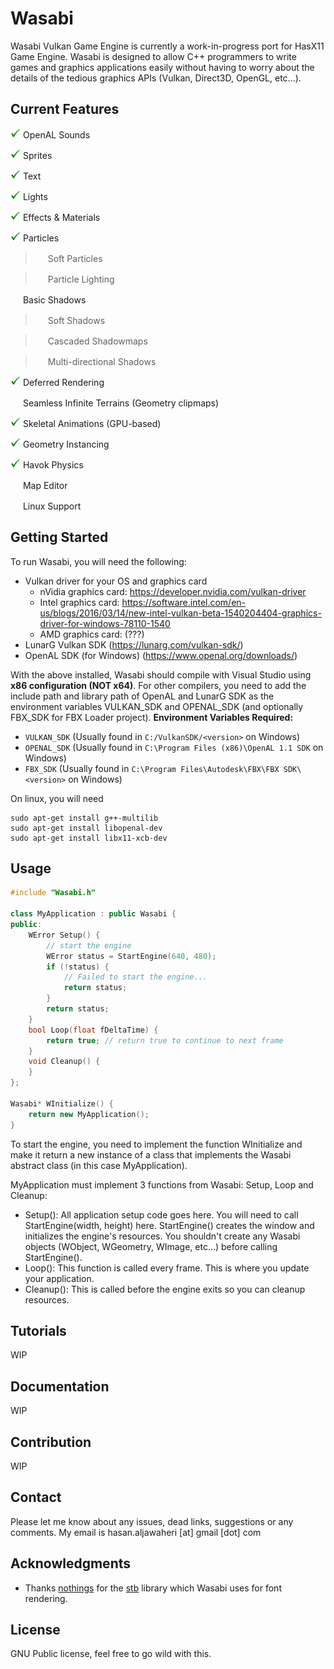# Wasabi
Wasabi Vulkan Game Engine is currently a work-in-progress port for HasX11 Game Engine. Wasabi is designed to allow C++ programmers to write games and graphics applications easily without having to worry about the details of the tedious graphics APIs (Vulkan, Direct3D, OpenGL, etc...).

## Current Features
[tick]:
[prog]:

<img src="https://github.com/Hasan-Jawaheri/Wasabi/raw/master/gitstuff/tick.png" width="16" height="16"> OpenAL Sounds

<img src="https://github.com/Hasan-Jawaheri/Wasabi/raw/master/gitstuff/tick.png" width="16" height="16"> Sprites

<img src="https://github.com/Hasan-Jawaheri/Wasabi/raw/master/gitstuff/tick.png" width="16" height="16"> Text

<img src="https://github.com/Hasan-Jawaheri/Wasabi/raw/master/gitstuff/tick.png" width="16" height="16"> Lights

<img src="https://github.com/Hasan-Jawaheri/Wasabi/raw/master/gitstuff/tick.png" width="16" height="16"> Effects & Materials

<img src="https://github.com/Hasan-Jawaheri/Wasabi/raw/master/gitstuff/tick.png" width="16" height="16"> Particles

> <img src="https://github.com/Hasan-Jawaheri/Wasabi/raw/master/gitstuff/wip.ico" width="16" height="16"> Soft Particles

> <img src="https://github.com/Hasan-Jawaheri/Wasabi/raw/master/gitstuff/wip.ico" width="16" height="16"> Particle Lighting

<img src="https://github.com/Hasan-Jawaheri/Wasabi/raw/master/gitstuff/wip.ico" width="16" height="16"> Basic Shadows

> <img src="https://github.com/Hasan-Jawaheri/Wasabi/raw/master/gitstuff/wip.ico" width="16" height="16"> Soft Shadows

> <img src="https://github.com/Hasan-Jawaheri/Wasabi/raw/master/gitstuff/wip.ico" width="16" height="16"> Cascaded Shadowmaps

> <img src="https://github.com/Hasan-Jawaheri/Wasabi/raw/master/gitstuff/wip.ico" width="16" height="16"> Multi-directional Shadows

<img src="https://github.com/Hasan-Jawaheri/Wasabi/raw/master/gitstuff/tick.png" width="16" height="16"> Deferred Rendering

<img src="https://github.com/Hasan-Jawaheri/Wasabi/raw/master/gitstuff/wip.ico" width="16" height="16"> Seamless Infinite Terrains (Geometry clipmaps)

<img src="https://github.com/Hasan-Jawaheri/Wasabi/raw/master/gitstuff/tick.png" width="16" height="16"> Skeletal Animations (GPU-based)

<img src="https://github.com/Hasan-Jawaheri/Wasabi/raw/master/gitstuff/tick.png" width="16" height="16"> Geometry Instancing

<img src="https://github.com/Hasan-Jawaheri/Wasabi/raw/master/gitstuff/tick.png" width="16" height="16"> Havok Physics

<img src="https://github.com/Hasan-Jawaheri/Wasabi/raw/master/gitstuff/wip.ico" width="16" height="16"> Map Editor

<img src="https://github.com/Hasan-Jawaheri/Wasabi/raw/master/gitstuff/wip.ico" width="16" height="16"> Linux Support

## Getting Started

To run Wasabi, you will need the following:

* Vulkan driver for your OS and graphics card
  * nVidia graphics card: https://developer.nvidia.com/vulkan-driver
  * Intel graphics card: https://software.intel.com/en-us/blogs/2016/03/14/new-intel-vulkan-beta-1540204404-graphics-driver-for-windows-78110-1540
  * AMD graphics card: (???)
* LunarG Vulkan SDK (https://lunarg.com/vulkan-sdk/)
* OpenAL SDK (for Windows) (https://www.openal.org/downloads/)

With the above installed, Wasabi should compile with Visual Studio using **x86 configuration (NOT x64)**. For other compilers, you need to add the include path and library path of OpenAL and LunarG SDK as the environment variables VULKAN_SDK and OPENAL_SDK (and optionally FBX_SDK for FBX Loader project).
**Environment Variables Required:**
  * `VULKAN_SDK` (Usually found in `C:/VulkanSDK/<version>` on Windows)
  * `OPENAL_SDK` (Usually found in `C:\Program Files (x86)\OpenAL 1.1 SDK` on Windows)
  * `FBX_SDK` (Usually found in `C:\Program Files\Autodesk\FBX\FBX SDK\<version>` on Windows)

On linux, you will need
```
sudo apt-get install g++-multilib
sudo apt-get install libopenal-dev
sudo apt-get install libx11-xcb-dev
```

## Usage

```C++
#include "Wasabi.h"

class MyApplication : public Wasabi {
public:
    WError Setup() {
        // start the engine
        WError status = StartEngine(640, 480);
        if (!status) {
            // Failed to start the engine...
            return status;
        }
        return status;
    }
    bool Loop(float fDeltaTime) {
        return true; // return true to continue to next frame
    }
    void Cleanup() {
    }
};

Wasabi* WInitialize() {
    return new MyApplication();
}
```

To start the engine, you need to implement the function WInitialize and make it return a new instance of a class that implements the Wasabi abstract class (in this case MyApplication).

MyApplication must implement 3 functions from Wasabi: Setup, Loop and Cleanup:

* Setup(): All application setup code goes here. You will need to call StartEngine(width, height) here. StartEngine() creates the window and initializes the engine's resources. You shouldn't create any Wasabi objects (WObject, WGeometry, WImage, etc...) before calling StartEngine().
* Loop(): This function is called every frame. This is where you update your application.
* Cleanup(): This is called before the engine exits so you can cleanup resources.

## Tutorials

WIP

## Documentation

WIP

## Contribution

WIP

## Contact

Please let me know about any issues, dead links, suggestions or any comments. My email is hasan.aljawaheri [at] gmail [dot] com

## Acknowledgments

* Thanks [nothings](https://github.com/nothings) for the [stb](https://github.com/nothings/stb) library which Wasabi uses for font rendering.

## License

GNU Public license, feel free to go wild with this.

